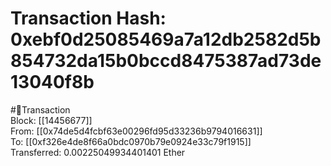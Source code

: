 
Transaction Hash: 0xebf0d25085469a7a12db2582d5b854732da15b0bccd8475387ad73de13040f8b
====================================================================================
  
#💸Transaction  
Block: [[14456677]]  
From: [[0x74de5d4fcbf63e00296fd95d33236b9794016631]]  
To: [[0xf326e4de8f66a0bdc0970b79e0924e33c79f1915]]  
Transferred: 0.00225049934401401 Ether